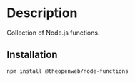 # Description

Collection of Node.js functions.

## Installation

```bash
npm install @theopenweb/node-functions
```
